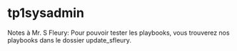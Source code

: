 # tp1sysadmin
Notes à Mr. S Fleury:
Pour pouvoir tester les playbooks, vous trouverez nos playbooks dans le dossier update_sfleury.

